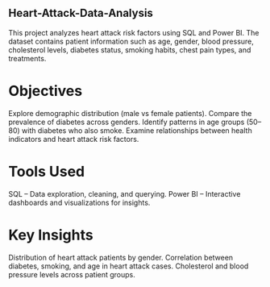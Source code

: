 ## Heart-Attack-Data-Analysis

This project analyzes heart attack risk factors using SQL and Power BI. The dataset contains patient information such as age, gender, blood pressure, cholesterol levels, diabetes status, smoking habits, chest pain types, and treatments.

# Objectives

Explore demographic distribution (male vs female patients).
Compare the prevalence of diabetes across genders.
Identify patterns in age groups (50–80) with diabetes who also smoke.
Examine relationships between health indicators and heart attack risk factors.

# Tools Used

SQL – Data exploration, cleaning, and querying.
Power BI – Interactive dashboards and visualizations for insights.

# Key Insights

Distribution of heart attack patients by gender.
Correlation between diabetes, smoking, and age in heart attack cases.
Cholesterol and blood pressure levels across patient groups.
